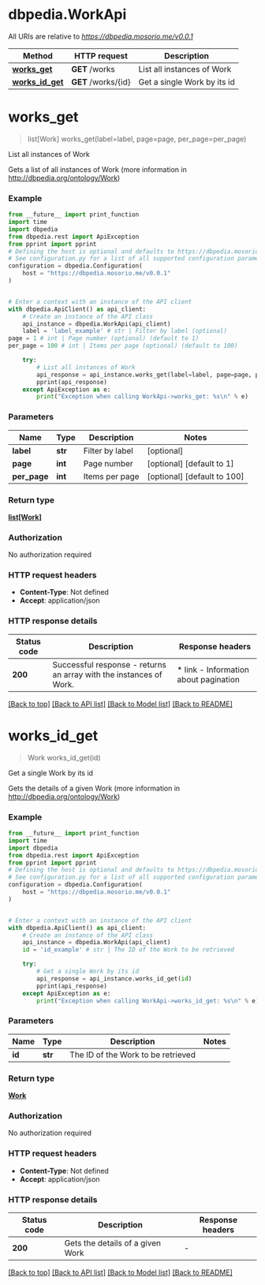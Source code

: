 # dbpedia.WorkApi

All URIs are relative to *https://dbpedia.mosorio.me/v0.0.1*

Method | HTTP request | Description
------------- | ------------- | -------------
[**works_get**](WorkApi.md#works_get) | **GET** /works | List all instances of Work
[**works_id_get**](WorkApi.md#works_id_get) | **GET** /works/{id} | Get a single Work by its id


# **works_get**
> list[Work] works_get(label=label, page=page, per_page=per_page)

List all instances of Work

Gets a list of all instances of Work (more information in http://dbpedia.org/ontology/Work)

### Example

```python
from __future__ import print_function
import time
import dbpedia
from dbpedia.rest import ApiException
from pprint import pprint
# Defining the host is optional and defaults to https://dbpedia.mosorio.me/v0.0.1
# See configuration.py for a list of all supported configuration parameters.
configuration = dbpedia.Configuration(
    host = "https://dbpedia.mosorio.me/v0.0.1"
)


# Enter a context with an instance of the API client
with dbpedia.ApiClient() as api_client:
    # Create an instance of the API class
    api_instance = dbpedia.WorkApi(api_client)
    label = 'label_example' # str | Filter by label (optional)
page = 1 # int | Page number (optional) (default to 1)
per_page = 100 # int | Items per page (optional) (default to 100)

    try:
        # List all instances of Work
        api_response = api_instance.works_get(label=label, page=page, per_page=per_page)
        pprint(api_response)
    except ApiException as e:
        print("Exception when calling WorkApi->works_get: %s\n" % e)
```

### Parameters

Name | Type | Description  | Notes
------------- | ------------- | ------------- | -------------
 **label** | **str**| Filter by label | [optional] 
 **page** | **int**| Page number | [optional] [default to 1]
 **per_page** | **int**| Items per page | [optional] [default to 100]

### Return type

[**list[Work]**](Work.md)

### Authorization

No authorization required

### HTTP request headers

 - **Content-Type**: Not defined
 - **Accept**: application/json

### HTTP response details
| Status code | Description | Response headers |
|-------------|-------------|------------------|
**200** | Successful response - returns an array with the instances of Work. |  * link - Information about pagination <br>  |

[[Back to top]](#) [[Back to API list]](../README.md#documentation-for-api-endpoints) [[Back to Model list]](../README.md#documentation-for-models) [[Back to README]](../README.md)

# **works_id_get**
> Work works_id_get(id)

Get a single Work by its id

Gets the details of a given Work (more information in http://dbpedia.org/ontology/Work)

### Example

```python
from __future__ import print_function
import time
import dbpedia
from dbpedia.rest import ApiException
from pprint import pprint
# Defining the host is optional and defaults to https://dbpedia.mosorio.me/v0.0.1
# See configuration.py for a list of all supported configuration parameters.
configuration = dbpedia.Configuration(
    host = "https://dbpedia.mosorio.me/v0.0.1"
)


# Enter a context with an instance of the API client
with dbpedia.ApiClient() as api_client:
    # Create an instance of the API class
    api_instance = dbpedia.WorkApi(api_client)
    id = 'id_example' # str | The ID of the Work to be retrieved

    try:
        # Get a single Work by its id
        api_response = api_instance.works_id_get(id)
        pprint(api_response)
    except ApiException as e:
        print("Exception when calling WorkApi->works_id_get: %s\n" % e)
```

### Parameters

Name | Type | Description  | Notes
------------- | ------------- | ------------- | -------------
 **id** | **str**| The ID of the Work to be retrieved | 

### Return type

[**Work**](Work.md)

### Authorization

No authorization required

### HTTP request headers

 - **Content-Type**: Not defined
 - **Accept**: application/json

### HTTP response details
| Status code | Description | Response headers |
|-------------|-------------|------------------|
**200** | Gets the details of a given Work |  -  |

[[Back to top]](#) [[Back to API list]](../README.md#documentation-for-api-endpoints) [[Back to Model list]](../README.md#documentation-for-models) [[Back to README]](../README.md)

